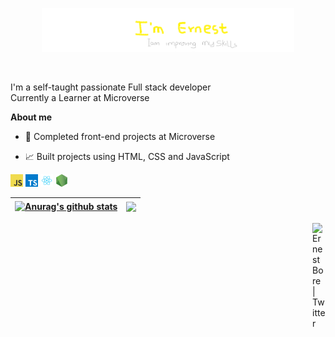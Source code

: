 <p align="center"><img width="80%" alt="Hello, I'm Ernest. I am improving on my skills currently" src="./assets/gh-readme-header.png" /></a></p>

<br />

I'm a self-taught passionate Full stack developer <br>
Currently a Learner at Microverse

**About me**

- 💼 Completed front-end projects at Microverse

- 📈 Built projects using HTML, CSS and JavaScript

<code><img height="20" alt="javascript" src="https://raw.githubusercontent.com/github/explore/80688e429a7d4ef2fca1e82350fe8e3517d3494d/topics/javascript/javascript.png"></code>
<code><img height="20" alt="typescript" src="https://raw.githubusercontent.com/github/explore/80688e429a7d4ef2fca1e82350fe8e3517d3494d/topics/typescript/typescript.png"></code>
<code><img height="20" alt="react" src="https://raw.githubusercontent.com/github/explore/80688e429a7d4ef2fca1e82350fe8e3517d3494d/topics/react/react.png"></code>
<code><img height="20" alt="nodejs" src="https://raw.githubusercontent.com/github/explore/80688e429a7d4ef2fca1e82350fe8e3517d3494d/topics/nodejs/nodejs.png"></code>

| <a href="https://github.com/anuraghazra/github-readme-stats"><img align="center" src="https://github-readme-stats.vercel.app/api?username=ernestkorir&show_icons=true&include_all_commits=true&theme=buefy&hide_border=true" alt="Anurag's github stats" /></a> | <a href="https://github.com/ernestkorir/github-readme-stats"><img align="center" src="https://github-readme-stats.vercel.app/api/top-langs/?username=ernestkorir&layout=compact&theme=buefy&hide_border=true" /></a> |
| --------------------------------------------------------------------------------------------------------------------------------------------------------------------------------------------------------------------------------------------------------------- | -------------------------------------------------------------------------------------------------------------------------------------------------------------------------------------------------------------------- |

<a href="https://twitter.com/ernestbore3">
  <img align="right" alt="Ernest Bore | Twitter" width="21px" src="https://raw.githubusercontent.com/anuraghazra/anuraghazra/master/assets/twitter.svg" />
</a>
